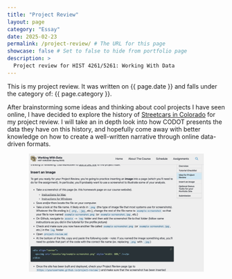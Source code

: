 ```yaml
---
title: "Project Review"
layout: page
category: "Essay"
date: 2025-02-23
permalink: /project-review/ # The URL for this page
showcase: false # Set to false to hide from portfolio page
description: >
  Project review for HIST 4261/5261: Working With Data
---
```


This is my project review. It was written on {{ page.date }} and falls under the category of: {{ page.category }}.

After brainstorming some ideas and thinking about cool projects I have seen online, I have decided to explore the history of [Streetcars in Colorado](https://cdot.maps.arcgis.com/apps/MapSeries/index.html?appid=3e33bb458ab54c6086556fd4a320449a) for my project review. I will take an in depth look into how CODOT presents the data they have on this history, and hopefully come away with better knowledge on how to create a well-written narrative through online data-driven formats.


<div align="center">
  <p><img src="/assets/img/example-screenshot.jpg" style="width: 80%;" /></p>
</div>
